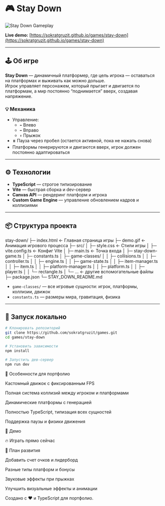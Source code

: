 # 🎮 Stay Down

![Stay Down Gameplay](https://sokratgruzit.github.io/games/stay-down)

**Live demo:** [https://sokratgruzit.github.io/games/stay-down](https://sokratgruzit.github.io/games/stay-down)

---

## 🕹️ Об игре

**Stay Down** — динамичный платформер, где цель игрока — оставаться на платформах и выживать как можно дольше.  
Игрок управляет персонажем, который прыгает и двигается по платформам, а мир постоянно “поднимается” вверх, создавая напряжение.

### 💡 Механика

- Управление:
  - `⬅️` Влево
  - `➡️` Вправо
  - `⬆️` Прыжок
- `⏸️` Пауза через пробел (остается активной, пока не нажать снова)
- Платформы генерируются и двигаются вверх, игрок должен постоянно адаптироваться

---

## ⚙️ Технологии

- **TypeScript** — строгое типизирование
- **Vite** — быстрая сборка и dev-сервер
- **Canvas API** — рендеринг платформ и игрока
- **Custom Game Engine** — управление обновлением кадров и коллизиями

---

## 📦 Структура проекта

stay-down/
├─ index.html ← Главная страница игры
├─ demo.gif ← Анимация игрового процесса
├─ src/
│ ├─ style.css ← Стили игры
│ ├─ vite.config.ts ← Конфиг Vite
│ ├─ main.ts ← Точка входа
│ ├─ stay-down-game.ts
│ ├─ constants.ts
│ ├─ game-classes/
│ │ ├─ collisions.ts
│ │ ├─ controller.ts
│ │ ├─ engine.ts
│ │ ├─ game-state.ts
│ │ ├─ item-manager.ts
│ │ ├─ item.ts
│ │ ├─ platform-manager.ts
│ │ ├─ platform.ts
│ │ ├─ player.ts
│ │ └─ rectangle.ts
│ └─ ... ← другие вспомогательные файлы
├─ package.json
└─ STAY_DOWN_README.md

- `game-classes/` — все игровые сущности: игрок, платформы, коллизии, движок
- `constants.ts` — размеры мира, гравитация, физика

---

## 🚀 Запуск локально

```bash
# Клонировать репозиторий
git clone https://github.com/sokratgruzit/games.git
cd games/stay-down

# Установить зависимости
npm install

# Запустить дев-сервер
npm run dev
```

🎯 Особенности для портфолио

Кастомный движок с фиксированным FPS

Полная система коллизий между игроком и платформами

Динамические платформы с генерацией

Полностью TypeScript, типизация всех сущностей

Поддержка паузы и физики движения

🔗 Демо

🔥 Играть прямо сейчас

🌟 План развития

Добавить счет очков и лидерборд

Разные типы платформ и бонусы

Звуковые эффекты при прыжках

Улучшить визуальные эффекты и анимации

Создано с ❤️ и TypeScript для портфолио.
